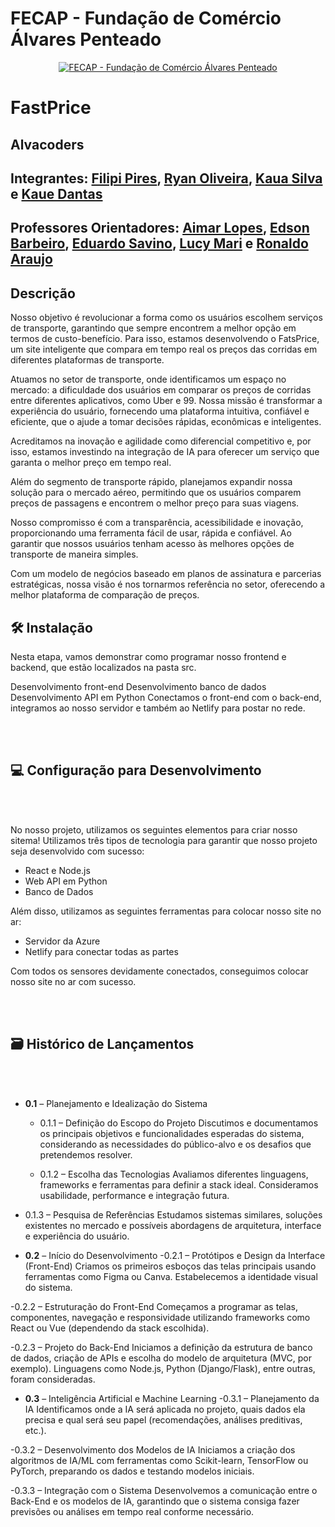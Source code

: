 # FECAP - Fundação de Comércio Álvares Penteado

<p align="center">
<a href= "https://www.fecap.br/"><img src="https://encrypted-tbn0.gstatic.com/images?q=tbn:ANd9GcRhZPrRa89Kma0ZZogxm0pi-tCn_TLKeHGVxywp-LXAFGR3B1DPouAJYHgKZGV0XTEf4AE&usqp=CAU" alt="FECAP - Fundação de Comércio Álvares Penteado" border="0"></a>
</p>

# FastPrice

## Alvacoders

## Integrantes: <a href="">Filipi Pires</a>, <a href="">Ryan Oliveira</a>, <a href="">Kaua Silva</a> e <a href="">Kaue Dantas</a>

## Professores Orientadores:  <a href="">Aimar Lopes</a>, <a href="">Edson Barbeiro</a>, <a href="">Eduardo Savino</a>, <a href="">Lucy Mari</a> e <a href="">Ronaldo Araujo</a>

## Descrição

Nosso objetivo é revolucionar a forma como os usuários escolhem serviços de 
transporte, garantindo que sempre encontrem a melhor opção em termos de 
custo-benefício. Para isso, estamos desenvolvendo o FatsPrice, um site 
inteligente que compara em tempo real os preços das corridas em diferentes 
plataformas de transporte.   

Atuamos no setor de transporte, onde identificamos um espaço no mercado: a 
dificuldade dos usuários em comparar os preços de corridas entre diferentes 
aplicativos, como Uber e 99. Nossa missão é transformar a experiência do 
usuário, fornecendo uma plataforma intuitiva, confiável e eficiente, que o ajude 
a tomar decisões rápidas, econômicas e inteligentes.  

Acreditamos na inovação e agilidade como diferencial competitivo e, por isso, 
estamos investindo na integração de IA para oferecer um serviço que garanta o 
melhor preço em tempo real.  

Além do segmento de transporte rápido, planejamos expandir nossa solução 
para o mercado aéreo, permitindo que os usuários comparem preços de 
passagens e encontrem o melhor preço para suas viagens.  

Nosso compromisso é com a transparência, acessibilidade e inovação, 
proporcionando uma ferramenta fácil de usar, rápida e confiável. Ao garantir 
que nossos usuários tenham acesso às melhores opções de transporte de 
maneira simples.  

Com um modelo de negócios baseado em planos de assinatura e parcerias 
estratégicas, nossa visão é nos tornarmos referência no setor, oferecendo a 
melhor plataforma de comparação de preços.



## 🛠 Instalação

Nesta etapa, vamos demonstrar como programar nosso frontend e backend, que estão localizados na pasta src.

Desenvolvimento front-end 
Desenvolvimento banco de dados 
Desenvolvimento  API em Python
Conectamos o front-end com o back-end, integramos ao nosso servidor e também ao Netlify para postar no rede.

<br><br>
## 💻 Configuração para Desenvolvimento
<br><br>
<p align="center">
<!-- <img src="imagens/PROJETO.jpeg" alt="NOME DO JOGO" border="0"> -->
  
No nosso projeto, utilizamos os seguintes elementos para criar nosso sitema!
Utilizamos três tipos de tecnologia para garantir que nosso projeto seja desenvolvido com sucesso:

- React e Node.js
- Web API em Python
- Banco de Dados 

Além disso, utilizamos as seguintes ferramentas para colocar nosso site no ar:

- Servidor da Azure
- Netlify para conectar todas as partes

Com todos os sensores devidamente conectados, conseguimos colocar nosso site no ar com sucesso.
</p>

<br><br>
## 🗃 Histórico de Lançamentos
<br><br>
- **0.1** – Planejamento e Idealização do Sistema
  - 0.1.1 – Definição do Escopo do Projeto
Discutimos e documentamos os principais objetivos e funcionalidades esperadas do sistema, considerando as necessidades do público-alvo e os desafios que pretendemos resolver.

  - 0.1.2 – Escolha das Tecnologias
Avaliamos diferentes linguagens, frameworks e ferramentas para definir a stack ideal. Consideramos usabilidade, performance e integração futura.

 - 0.1.3 – Pesquisa de Referências
Estudamos sistemas similares, soluções existentes no mercado e possíveis abordagens de arquitetura, interface e experiência do usuário.

- **0.2** – Início do Desenvolvimento
 -0.2.1 – Protótipos e Design da Interface (Front-End)
Criamos os primeiros esboços das telas principais usando ferramentas como Figma ou Canva. Estabelecemos a identidade visual do sistema.

 -0.2.2 – Estruturação do Front-End
Começamos a programar as telas, componentes, navegação e responsividade utilizando frameworks como React ou Vue (dependendo da stack escolhida).

 -0.2.3 – Projeto do Back-End
Iniciamos a definição da estrutura de banco de dados, criação de APIs e escolha do modelo de arquitetura (MVC, por exemplo). Linguagens como Node.js, Python (Django/Flask), entre outras, foram consideradas.

- **0.3** – Inteligência Artificial e Machine Learning
 -0.3.1 – Planejamento da IA
Identificamos onde a IA será aplicada no projeto, quais dados ela precisa e qual será seu papel (recomendações, análises preditivas, etc.).

 -0.3.2 – Desenvolvimento dos Modelos de IA
Iniciamos a criação dos algoritmos de IA/ML com ferramentas como Scikit-learn, TensorFlow ou PyTorch, preparando os dados e testando modelos iniciais.

 -0.3.3 – Integração com o Sistema
Desenvolvemos a comunicação entre o Back-End e os modelos de IA, garantindo que o sistema consiga fazer previsões ou análises em tempo real conforme necessário.
